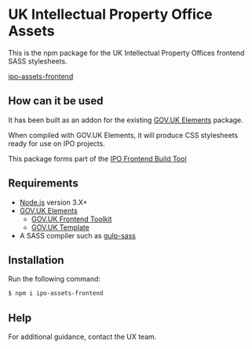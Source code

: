 # UK Intellectual Property Office Assets

This is the npm package for the UK Intellectual Property Offices frontend SASS stylesheets.

<a href="https://www.npmjs.com/package/ipo-assets-frontend">ipo-assets-frontend</a>

## How can it be used

It has been built as an addon for the existing <a href="https://github.com/alphagov/govuk_elements">GOV.UK Elements</a> package.

When compiled with GOV.UK Elements, it will produce CSS stylesheets ready for use on IPO projects.

This package forms part of the <a href="https://github.com/intellectual-property-office/FrontendBuildTool">IPO Frontend Build Tool</a>

## Requirements

* <a href="https://nodejs.org/en/">Node.js</a> version 3.X+
* <a href="https://github.com/alphagov/govuk_elements">GOV.UK Elements</a> 
  * <a href="https://github.com/alphagov/govuk_frontend_toolkit">GOV.UK Frontend Toolkit</a>  
  * <a href="https://github.com/alphagov/govuk_template">GOV.UK Template</a> 
* A SASS compiler such as <a href="https://github.com/dlmanning/gulp-sass">gulp-sass</a> 

## Installation

Run the following command:

```sh
$ npm i ipo-assets-frontend
```

## Help

For additional guidance, contact the UX team.
